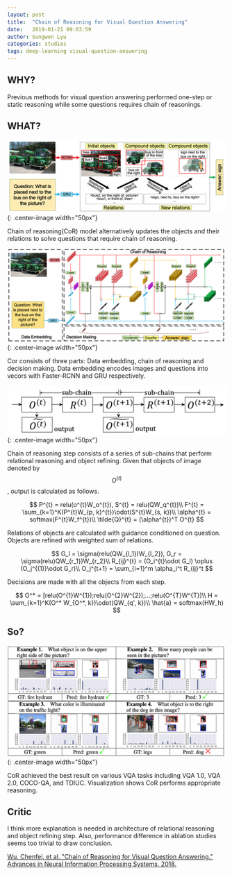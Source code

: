 ```yaml
---
layout: post
title:  "Chain of Reasoning for Visual Question Answering"
date:   2019-01-21 09:03:59
author: Sungwon Lyu
categories: studies
tags: deep-learning visual-question-answering
---
```

## WHY? 
Previous methods for visual question answering performed one-step or static reasoning while some questions requires chain of reasonings. 

## WHAT?
![image](/assets/images/cor1.png){: .center-image width="50px"}

Chain of reasoning(CoR) model alternatively updates the objects and their relations to solve questions that require chain of reasoning.  

![image](/assets/images/cor2.png){: .center-image width="50px"}

Cor consists of three parts: Data embedding, chain of reasoning and decision making. Data embedding encodes images and questions into vecors with Faster-RCNN and GRU respectively. 

![image](/assets/images/cor3.png){: .center-image width="50px"}

Chain of reasoning step consists of a series of sub-chains that perform relational reasoning and object refining. Given that objects of image denoted by $$O^{(t)}$$, output is calculated as follows. 

$$
P^{t} = relu(o^{t}W_o^{t}), S^{t} = relu(QW_q^{t})\\
F^{t} = \sum_{k=1}^K(P^{t}W_{p, k}^{t})\odot(S^{t}W_{s, k})\\
\alpha^{t} = softmax(F^{t}W_f^{t})\\
\tilde{Q}^{t} = (\alpha^{t})^T O^{t}
$$

Relations of objects are calculated with guidance conditioned on question. Objects are refined with weighted sum of relations. 

$$
G_l = \sigma(relu(QW_{l_1})W_{l_2}), G_r = \sigma(relu)QW_{r_1})W_{r_2}\\
R_{ij}^{t} = (O_i^{t}\odot G_l) \oplus (O_j^{(1)}\odot G_r)\\
O_j^{t+1} = \sum_{i=1}^m \alpha_i^t R_{ij}^t
$$

Decisions are made with all the objects from each step.

$$
O^* = [relu(O^{1}W^{1});relu(O^{2}W^{2});...;relu(O^{T}W^{T})\\
H = \sum_{k=1}^K(O^* W_{O^*, k})\odot(QW_{q', k})\\
\hat{a} = softmax(HW_h)
$$

## So?
![image](/assets/images/cor4.png){: .center-image width="50px"}

CoR achieved the best result on various VQA tasks including VQA 1.0, VQA 2.0, COCO-QA, and TDIUC. Visualization shows CoR performs appropriate reasoning.

## Critic
I think more explanation is needed in architecture of relational reasoning and object refining step. Also, performance difference in ablation studies seems too trivial to draw conclusion.

[Wu, Chenfei, et al. "Chain of Reasoning for Visual Question Answering." Advances in Neural Information Processing Systems. 2018.](https://papers.nips.cc/paper/7311-chain-of-reasoning-for-visual-question-answering)

